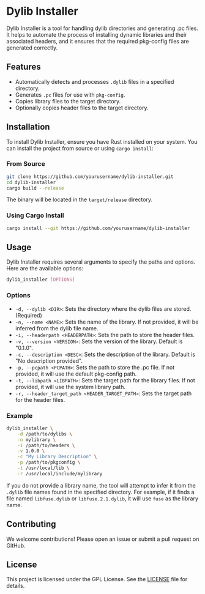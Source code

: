 # Dylib Installer

Dylib Installer is a tool for handling dylib directories and generating .pc files. It helps to automate the process of installing dynamic libraries and their associated headers, and it ensures that the required pkg-config files are generated correctly.

## Features

- Automatically detects and processes `.dylib` files in a specified directory.
- Generates `.pc` files for use with `pkg-config`.
- Copies library files to the target directory.
- Optionally copies header files to the target directory.

## Installation

To install Dylib Installer, ensure you have Rust installed on your system. You can install the project from source or using `cargo install`:

### From Source

```sh
git clone https://github.com/yourusername/dylib-installer.git
cd dylib-installer
cargo build --release
```

The binary will be located in the `target/release` directory.

### Using Cargo Install

```sh
cargo install --git https://github.com/yourusername/dylib-installer
```

## Usage

Dylib Installer requires several arguments to specify the paths and options. Here are the available options:

```sh
dylib_installer [OPTIONS]
```

### Options

- `-d, --dylib <DIR>`: Sets the directory where the dylib files are stored. (Required)
- `-n, --name <NAME>`: Sets the name of the library. If not provided, it will be inferred from the dylib file name.
- `-i, --headerpath <HEADERPATH>`: Sets the path to store the header files.
- `-v, --version <VERSION>`: Sets the version of the library. Default is "0.1.0".
- `-c, --description <DESC>`: Sets the description of the library. Default is "No description provided".
- `-p, --pcpath <PCPATH>`: Sets the path to store the .pc file. If not provided, it will use the default pkg-config path.
- `-t, --libpath <LIBPATH>`: Sets the target path for the library files. If not provided, it will use the system library path.
- `-r, --header_target_path <HEADER_TARGET_PATH>`: Sets the target path for the header files.

### Example

```sh
dylib_installer \
    -d /path/to/dylibs \
    -n mylibrary \
    -i /path/to/headers \
    -v 1.0.0 \
    -c "My Library Description" \
    -p /path/to/pkgconfig \
    -t /usr/local/lib \
    -r /usr/local/include/mylibrary
```

If you do not provide a library name, the tool will attempt to infer it from the `.dylib` file names found in the specified directory. For example, if it finds a file named `libfuse.dylib` or `libfuse.2.1.dylib`, it will use `fuse` as the library name.

## Contributing

We welcome contributions! Please open an issue or submit a pull request on GitHub.

## License

This project is licensed under the GPL License. See the [LICENSE](https://github.com/hackerchai/dylib-installer/blob/main/LICENSE) file for details.